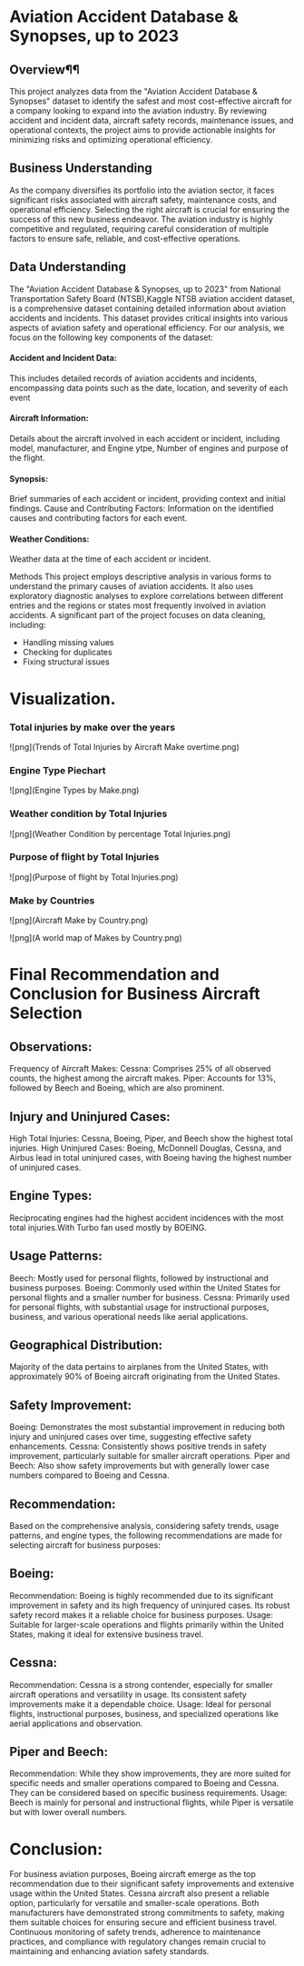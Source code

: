 # Aviation Accident Database & Synopses, up to 2023

## Overview¶¶
This project analyzes data from the "Aviation Accident Database & Synopses" dataset to identify the safest and most cost-effective aircraft for a company looking to expand into the aviation industry. By reviewing accident and incident data, aircraft safety records, maintenance issues, and operational contexts, the project aims to provide actionable insights for minimizing risks and optimizing operational efficiency.

## Business Understanding
As the company diversifies its portfolio into the aviation sector, it faces significant risks associated with aircraft safety, maintenance costs, and operational efficiency. Selecting the right aircraft is crucial for ensuring the success of this new business endeavor. The aviation industry is highly competitive and regulated, requiring careful consideration of multiple factors to ensure safe, reliable, and cost-effective operations.

## Data Understanding
The "Aviation Accident Database & Synopses, up to 2023" from National Transportation Safety Board (NTSB),Kaggle NTSB aviation accident dataset, is a comprehensive dataset containing detailed information about aviation accidents and incidents. This dataset provides critical insights into various aspects of aviation safety and operational efficiency. For our analysis, we focus on the following key components of the dataset:

#### Accident and Incident Data: 
This includes detailed records of aviation accidents and incidents, encompassing data points such as the date, location, and severity of each event

#### Aircraft Information:
Details about the aircraft involved in each accident or incident, including model, manufacturer, and Engine ytpe, Number of engines and purpose of the flight.

#### Synopsis:
Brief summaries of each accident or incident, providing context and initial findings. Cause and Contributing Factors: Information on the identified causes and contributing factors for each event.

#### Weather Conditions:
Weather data at the time of each accident or incident.

Methods
This project employs descriptive analysis in various forms to understand the primary causes of aviation accidents. It also uses exploratory diagnostic analyses to explore correlations between different entries and the regions or states most frequently involved in aviation accidents. A significant part of the project focuses on data cleaning, including:

- Handling missing values
- Checking for duplicates
- Fixing structural issues


# Visualization.

### Total injuries by make over the years
![png](Trends of Total Injuries by Aircraft Make overtime.png)


### Engine Type Piechart 
![png](Engine Types by Make.png)


### Weather condition by Total Injuries
![png](Weather Condition by percentage Total Injuries.png)

### Purpose of flight by Total Injuries
![png](Purpose of flight by Total Injuries.png)

### Make by Countries
![png](Aircraft Make by Country.png)


![png](A world map of Makes by Country.png)



# Final Recommendation and Conclusion for Business Aircraft Selection
## Observations:
Frequency of Aircraft Makes:
Cessna: Comprises 25% of all observed counts, the highest among the aircraft makes. Piper: Accounts for 13%, followed by Beech and Boeing, which are also prominent.

## Injury and Uninjured Cases:
High Total Injuries: Cessna, Boeing, Piper, and Beech show the highest total injuries. High Uninjured Cases: Boeing, McDonnell Douglas, Cessna, and Airbus lead in total uninjured cases, with Boeing having the highest number of uninjured cases.

## Engine Types:
Reciprocating engines had the highest accident incidences with the most total injuries.With Turbo fan used mostly by BOEING.

## Usage Patterns:
Beech: Mostly used for personal flights, followed by instructional and business purposes. Boeing: Commonly used within the United States for personal flights and a smaller number for business. Cessna: Primarily used for personal flights, with substantial usage for instructional purposes, business, and various operational needs like aerial applications.

## Geographical Distribution:
Majority of the data pertains to airplanes from the United States, with approximately 90% of Boeing aircraft originating from the United States.

## Safety Improvement:
Boeing: Demonstrates the most substantial improvement in reducing both injury and uninjured cases over time, suggesting effective safety enhancements. Cessna: Consistently shows positive trends in safety improvement, particularly suitable for smaller aircraft operations. Piper and Beech: Also show safety improvements but with generally lower case numbers compared to Boeing and Cessna.

## Recommendation:
Based on the comprehensive analysis, considering safety trends, usage patterns, and engine types, the following recommendations are made for selecting aircraft for business purposes:

## Boeing:
Recommendation: Boeing is highly recommended due to its significant improvement in safety and its high frequency of uninjured cases. Its robust safety record makes it a reliable choice for business purposes. Usage: Suitable for larger-scale operations and flights primarily within the United States, making it ideal for extensive business travel.

## Cessna:
Recommendation: Cessna is a strong contender, especially for smaller aircraft operations and versatility in usage. Its consistent safety improvements make it a dependable choice. Usage: Ideal for personal flights, instructional purposes, business, and specialized operations like aerial applications and observation.

## Piper and Beech:
Recommendation: While they show improvements, they are more suited for specific needs and smaller operations compared to Boeing and Cessna. They can be considered based on specific business requirements. Usage: Beech is mainly for personal and instructional flights, while Piper is versatile but with lower overall numbers.

# Conclusion:
For business aviation purposes, Boeing aircraft emerge as the top recommendation due to their significant safety improvements and extensive usage within the United States. Cessna aircraft also present a reliable option, particularly for versatile and smaller-scale operations. Both manufacturers have demonstrated strong commitments to safety, making them suitable choices for ensuring secure and efficient business travel. Continuous monitoring of safety trends, adherence to maintenance practices, and compliance with regulatory changes remain crucial to maintaining and enhancing aviation safety standards.






